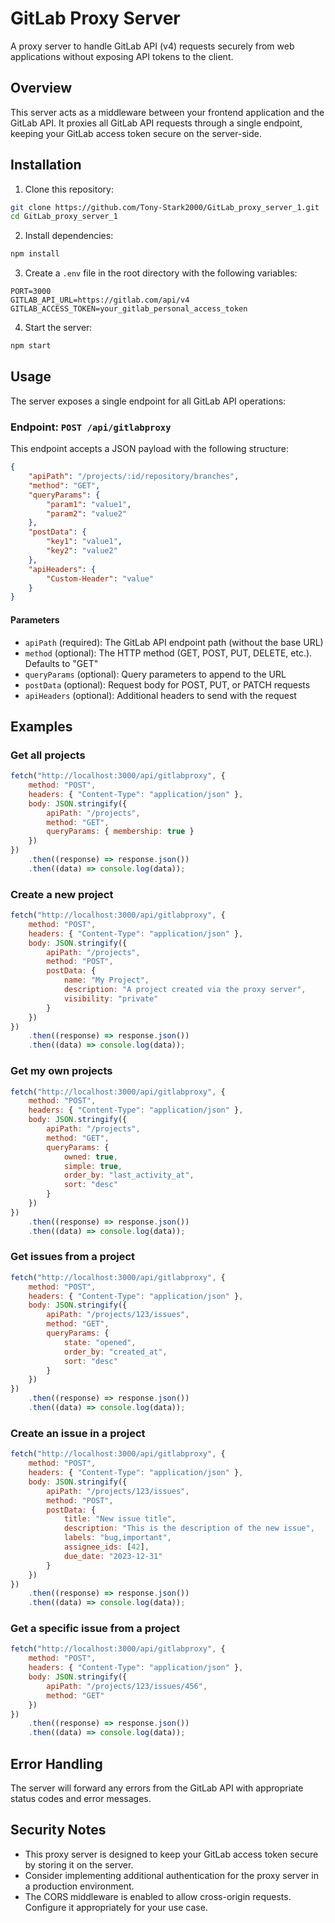 # GitLab Proxy Server

A proxy server to handle GitLab API (v4) requests securely from web applications without exposing API tokens to the client.

## Overview

This server acts as a middleware between your frontend application and the GitLab API. It proxies all GitLab API requests through a single endpoint, keeping your GitLab access token secure on the server-side.

## Installation

1. Clone this repository:

```bash
git clone https://github.com/Tony-Stark2000/GitLab_proxy_server_1.git
cd GitLab_proxy_server_1
```

2. Install dependencies:

```bash
npm install
```

3. Create a `.env` file in the root directory with the following variables:

```
PORT=3000
GITLAB_API_URL=https://gitlab.com/api/v4
GITLAB_ACCESS_TOKEN=your_gitlab_personal_access_token
```

4. Start the server:

```bash
npm start
```

## Usage

The server exposes a single endpoint for all GitLab API operations:

### Endpoint: `POST /api/gitlabproxy`

This endpoint accepts a JSON payload with the following structure:

```json
{
	"apiPath": "/projects/:id/repository/branches",
	"method": "GET",
	"queryParams": {
		"param1": "value1",
		"param2": "value2"
	},
	"postData": {
		"key1": "value1",
		"key2": "value2"
	},
	"apiHeaders": {
		"Custom-Header": "value"
	}
}
```

#### Parameters

-   `apiPath` (required): The GitLab API endpoint path (without the base URL)
-   `method` (optional): The HTTP method (GET, POST, PUT, DELETE, etc.). Defaults to "GET"
-   `queryParams` (optional): Query parameters to append to the URL
-   `postData` (optional): Request body for POST, PUT, or PATCH requests
-   `apiHeaders` (optional): Additional headers to send with the request

## Examples

### Get all projects

```javascript
fetch("http://localhost:3000/api/gitlabproxy", {
	method: "POST",
	headers: { "Content-Type": "application/json" },
	body: JSON.stringify({
		apiPath: "/projects",
		method: "GET",
		queryParams: { membership: true }
	})
})
	.then((response) => response.json())
	.then((data) => console.log(data));
```

### Create a new project

```javascript
fetch("http://localhost:3000/api/gitlabproxy", {
	method: "POST",
	headers: { "Content-Type": "application/json" },
	body: JSON.stringify({
		apiPath: "/projects",
		method: "POST",
		postData: {
			name: "My Project",
			description: "A project created via the proxy server",
			visibility: "private"
		}
	})
})
	.then((response) => response.json())
	.then((data) => console.log(data));
```

### Get my own projects

```javascript
fetch("http://localhost:3000/api/gitlabproxy", {
	method: "POST",
	headers: { "Content-Type": "application/json" },
	body: JSON.stringify({
		apiPath: "/projects",
		method: "GET",
		queryParams: {
			owned: true,
			simple: true,
			order_by: "last_activity_at",
			sort: "desc"
		}
	})
})
	.then((response) => response.json())
	.then((data) => console.log(data));
```

### Get issues from a project

```javascript
fetch("http://localhost:3000/api/gitlabproxy", {
	method: "POST",
	headers: { "Content-Type": "application/json" },
	body: JSON.stringify({
		apiPath: "/projects/123/issues",
		method: "GET",
		queryParams: {
			state: "opened",
			order_by: "created_at",
			sort: "desc"
		}
	})
})
	.then((response) => response.json())
	.then((data) => console.log(data));
```

### Create an issue in a project

```javascript
fetch("http://localhost:3000/api/gitlabproxy", {
	method: "POST",
	headers: { "Content-Type": "application/json" },
	body: JSON.stringify({
		apiPath: "/projects/123/issues",
		method: "POST",
		postData: {
			title: "New issue title",
			description: "This is the description of the new issue",
			labels: "bug,important",
			assignee_ids: [42],
			due_date: "2023-12-31"
		}
	})
})
	.then((response) => response.json())
	.then((data) => console.log(data));
```

### Get a specific issue from a project

```javascript
fetch("http://localhost:3000/api/gitlabproxy", {
	method: "POST",
	headers: { "Content-Type": "application/json" },
	body: JSON.stringify({
		apiPath: "/projects/123/issues/456",
		method: "GET"
	})
})
	.then((response) => response.json())
	.then((data) => console.log(data));
```

## Error Handling

The server will forward any errors from the GitLab API with appropriate status codes and error messages.

## Security Notes

-   This proxy server is designed to keep your GitLab access token secure by storing it on the server.
-   Consider implementing additional authentication for the proxy server in a production environment.
-   The CORS middleware is enabled to allow cross-origin requests. Configure it appropriately for your use case.
